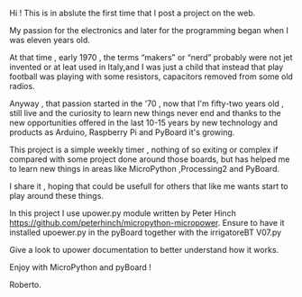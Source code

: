   Hi ! 
  This is in abslute the first time that I post a project on the web.

  My passion for the electronics and later for the programming began when I was eleven years old.
 
  At that time , early 1970 , the terms “makers” or “nerd” probably were not jet invented or 
  at leat  used in Italy,and I was just a child that instead that play football was playing with
  some resistors, capacitors removed from some old radios. 

  Anyway , that passion started in the '70 , now that I'm fifty-two years old , still live and the 
  curiosity to learn new things never end and thanks to the new opportunities offered in the last 
  10-15 years by new technology and products as Arduino, Raspberry Pi and PyBoard
  it's growing.   
   
  This project is a simple weekly timer , nothing of so exiting or complex if compared with 
   some project done around those boards, but has helped me to learn new things in areas like 
   MicroPython ,Processing2 and PyBoard.

   I share it , hoping that could be usefull for others that like me wants start to play around these 
   things. 

   In this project I use upower.py module written by Peter Hinch
    https://github.com/peterhinch/micropython-micropower.
    Ensure to have it installed upoewer.py in the pyBoard together with the irrigatoreBT V07.py 

   Give a look to upower documentation to better understand how it works.

   Enjoy with MicroPython and pyBoard !


   Roberto.
